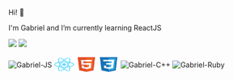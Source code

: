 Hi! 👋

I'm Gabriel and I’m currently learning ReactJS



<div>
    <a href="https://github.com/GabrielGravina"></a>
    <img height="180em" src="https://github-readme-stats.vercel.app/api?username=GabrielGravina&show_icons=true&theme=tokyonight&include_all_commits=true&count_private=true&text_color=darkblue&border_radius=1rem&hide_border=true"/>
  <img height="180em" src="https://github-readme-stats.vercel.app/api/top-langs/?username=GabrielGravina&layout=compact&langs_count=7&theme=tokyonight&text_color=blue&border_radius=1rem&hide_border=true"/>
</div>

<div style="display: inline_block"><br>
  <img align="center" alt="Gabriel-JS" src="https://cdn.jsdelivr.net/gh/devicons/devicon/icons/javascript/javascript-original.svg" />  
  <img align="center" alt="Gabriel-React" height="30" width="40" src="https://raw.githubusercontent.com/devicons/devicon/master/icons/react/react-original.svg">
  <img align="center" alt="Gabriel-HTML" height="30" width="40" src="https://raw.githubusercontent.com/devicons/devicon/master/icons/html5/html5-original.svg">
  <img align="center" alt=Gabriel-CSS" height="30" width="40" src="https://raw.githubusercontent.com/devicons/devicon/master/icons/css3/css3-original.svg">
  <img align="center" alt="Gabriel-C++" height="32" width="40" src="https://cdn.jsdelivr.net/gh/devicons/devicon/icons/cplusplus/cplusplus-original.svg" />
  <img align="center" alt="Gabriel-Ruby" height="30" width="40" src="https://cdn.jsdelivr.net/gh/devicons/devicon/icons/ruby/ruby-original.svg" />
                         
                                                                                                                           
                                                                                                                            
</div>
